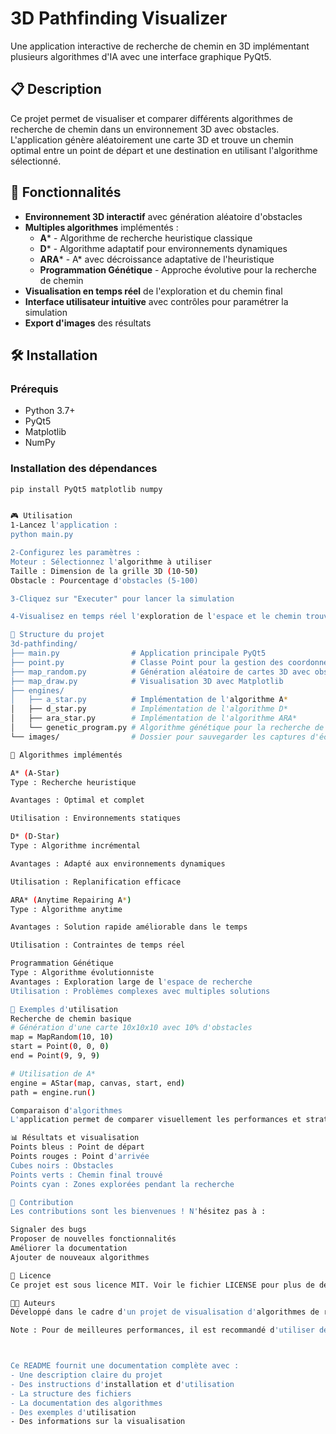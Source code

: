 # 3D Pathfinding Visualizer

Une application interactive de recherche de chemin en 3D implémentant plusieurs algorithmes d'IA avec une interface graphique PyQt5.


## 📋 Description

Ce projet permet de visualiser et comparer différents algorithmes de recherche de chemin dans un environnement 3D avec obstacles. L'application génère aléatoirement une carte 3D et trouve un chemin optimal entre un point de départ et une destination en utilisant l'algorithme sélectionné.

## 🚀 Fonctionnalités

- **Environnement 3D interactif** avec génération aléatoire d'obstacles
- **Multiples algorithmes** implémentés :
  - **A*** - Algorithme de recherche heuristique classique
  - **D*** - Algorithme adaptatif pour environnements dynamiques
  - **ARA*** - A* avec décroissance adaptative de l'heuristique
  - **Programmation Génétique** - Approche évolutive pour la recherche de chemin
- **Visualisation en temps réel** de l'exploration et du chemin final
- **Interface utilisateur intuitive** avec contrôles pour paramétrer la simulation
- **Export d'images** des résultats

## 🛠️ Installation

### Prérequis

- Python 3.7+
- PyQt5
- Matplotlib
- NumPy

### Installation des dépendances

```bash
pip install PyQt5 matplotlib numpy


🎮 Utilisation
1-Lancez l'application :
python main.py

2-Configurez les paramètres :
Moteur : Sélectionnez l'algorithme à utiliser
Taille : Dimension de la grille 3D (10-50)
Obstacle : Pourcentage d'obstacles (5-100)

3-Cliquez sur "Executer" pour lancer la simulation

4-Visualisez en temps réel l'exploration de l'espace et le chemin trouvé

📁 Structure du projet
3d-pathfinding/
├── main.py                # Application principale PyQt5
├── point.py               # Classe Point pour la gestion des coordonnées 3D
├── map_random.py          # Génération aléatoire de cartes 3D avec obstacles
├── map_draw.py            # Visualisation 3D avec Matplotlib
├── engines/
│   ├── a_star.py          # Implémentation de l'algorithme A*
│   ├── d_star.py          # Implémentation de l'algorithme D*
│   ├── ara_star.py        # Implémentation de l'algorithme ARA*
│   └── genetic_program.py # Algorithme génétique pour la recherche de chemin
└── images/                # Dossier pour sauvegarder les captures d'écran

🔧 Algorithmes implémentés

A* (A-Star)
Type : Recherche heuristique

Avantages : Optimal et complet

Utilisation : Environnements statiques

D* (D-Star)
Type : Algorithme incrémental

Avantages : Adapté aux environnements dynamiques

Utilisation : Replanification efficace

ARA* (Anytime Repairing A*)
Type : Algorithme anytime

Avantages : Solution rapide améliorable dans le temps

Utilisation : Contraintes de temps réel

Programmation Génétique
Type : Algorithme évolutionniste
Avantages : Exploration large de l'espace de recherche
Utilisation : Problèmes complexes avec multiples solutions

🎯 Exemples d'utilisation
Recherche de chemin basique
# Génération d'une carte 10x10x10 avec 10% d'obstacles
map = MapRandom(10, 10)
start = Point(0, 0, 0)
end = Point(9, 9, 9)

# Utilisation de A*
engine = AStar(map, canvas, start, end)
path = engine.run()

Comparaison d'algorithmes
L'application permet de comparer visuellement les performances et stratégies des différents algorithmes sur la même carte.

📊 Résultats et visualisation
Points bleus : Point de départ
Points rouges : Point d'arrivée
Cubes noirs : Obstacles
Points verts : Chemin final trouvé
Points cyan : Zones explorées pendant la recherche

🤝 Contribution
Les contributions sont les bienvenues ! N'hésitez pas à :

Signaler des bugs
Proposer de nouvelles fonctionnalités
Améliorer la documentation
Ajouter de nouveaux algorithmes

📄 Licence
Ce projet est sous licence MIT. Voir le fichier LICENSE pour plus de détails.

👨‍💻 Auteurs
Développé dans le cadre d'un projet de visualisation d'algorithmes de recherche de chemin en 3D.

Note : Pour de meilleures performances, il est recommandé d'utiliser des tailles de grille inférieures à 20 pour les algorithmes génétiques.



Ce README fournit une documentation complète avec :
- Une description claire du projet
- Des instructions d'installation et d'utilisation
- La structure des fichiers
- La documentation des algorithmes
- Des exemples d'utilisation
- Des informations sur la visualisation
